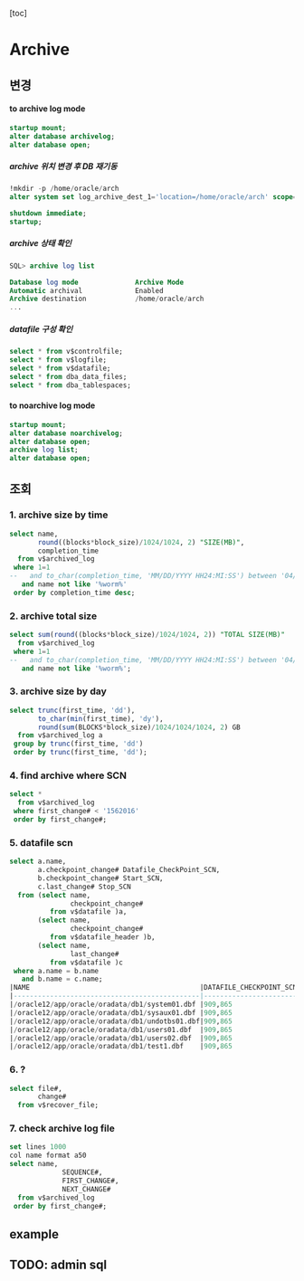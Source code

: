 [toc]

# Archive

## 변경

#### to archive log mode

```sql
startup mount;
alter database archivelog;
alter database open;
```

##### archive 위치 변경 후 DB 재기동

```sql
!mkdir -p /home/oracle/arch
alter system set log_archive_dest_1='location=/home/oracle/arch' scope=spfile;

shutdown immediate;
startup;
```

##### archive 상태 확인

```sql
SQL> archive log list

Database log mode              Archive Mode
Automatic archival             Enabled
Archive destination            /home/oracle/arch
...
```

##### datafile 구성 확인

```sql
select * from v$controlfile;
select * from v$logfile;
select * from v$datafile;
select * from dba_data_files;
select * from dba_tablespaces;
```

#### to noarchive log mode

```sql
startup mount;
alter database noarchivelog;
alter database open;
archive log list;
alter database open;
```

## 조회

### 1. archive size by time

```sql
select name,
       round((blocks*block_size)/1024/1024, 2) "SIZE(MB)",
       completion_time
  from v$archived_log
 where 1=1
--   and to_char(completion_time, 'MM/DD/YYYY HH24:MI:SS') between '04/11/2015 00:00:00' and '04/11/2015 23:59:59'
   and name not like '%worm%'
 order by completion_time desc;
```

### 2. archive total size

```sql
select sum(round((blocks*block_size)/1024/1024, 2)) "TOTAL SIZE(MB)"
  from v$archived_log
 where 1=1
--   and to_char(completion_time, 'MM/DD/YYYY HH24:MI:SS') between '04/03/2015 00:00:00' and '04/03/2015 23:59:59'
   and name not like '%worm%';   
```

### 3. archive size by day

```sql
select trunc(first_time, 'dd'),
       to_char(min(first_time), 'dy'),
       round(sum(BLOCKS*block_size)/1024/1024/1024, 2) GB
  from v$archived_log a
 group by trunc(first_time, 'dd')
 order by trunc(first_time, 'dd');
```

### 4. find archive where SCN

```sql
select *
  from v$archived_log
 where first_change# < '1562016'
 order by first_change#;
```

### 5. datafile scn

```sql
select a.name,
       a.checkpoint_change# Datafile_CheckPoint_SCN,
       b.checkpoint_change# Start_SCN,
       c.last_change# Stop_SCN
  from (select name,
               checkpoint_change#
          from v$datafile )a,
       (select name,
               checkpoint_change#
          from v$datafile_header )b,
       (select name,
               last_change#
          from v$datafile )c
 where a.name = b.name
   and b.name = c.name;
|NAME                                          |DATAFILE_CHECKPOINT_SCN|START_SCN|STOP_SCN|
|----------------------------------------------|-----------------------|---------|--------|
|/oracle12/app/oracle/oradata/db1/system01.dbf |909,865                |909,865  |        |
|/oracle12/app/oracle/oradata/db1/sysaux01.dbf |909,865                |909,865  |        |
|/oracle12/app/oracle/oradata/db1/undotbs01.dbf|909,865                |909,865  |        |
|/oracle12/app/oracle/oradata/db1/users01.dbf  |909,865                |909,865  |        |
|/oracle12/app/oracle/oradata/db1/users02.dbf  |909,865                |909,865  |        |
|/oracle12/app/oracle/oradata/db1/test1.dbf    |909,865                |909,865  |        |
```

### 6. ?

```sql
select file#,
       change#
  from v$recover_file;
```

### 7. check archive log file

```sql
set lines 1000
col name format a50
select name,
			 SEQUENCE#,
			 FIRST_CHANGE#,
			 NEXT_CHANGE#
  from v$archived_log
 order by first_change#;
```



## example

### 

## TODO: admin sql